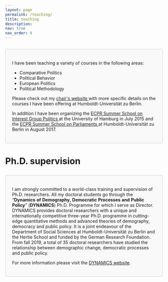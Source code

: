 ```yaml
---
layout: page
permalink: /teaching/
title: teaching
description: 
nav: true
nav_order: 9
---
```

<div style="border: 1px solid #ccc; border-radius: 5px; padding: 1.5em; margin: 2em 0; background-color: #f9f9f9;">

  <p>I have been teaching a variety of courses in the following areas:</p>
  <ul>
    <li>Comparative Politics</li>
    <li>Political Behavior</li>
    <li>European Politics</li>
    <li>Political Methodology</li>
  </ul>

  <p>Please check out my <a href="https://www.sowi.hu-berlin.de/de/lehrbereiche/politischesverhalten">chair's website </a> with more specific details on the courses I have been offering at Humboldt-Universität zu Berlin.</p>

  <p>In addition I have been organizing the <a href="https://ecpr.eu/Events/AffiliatedEventDetails.aspx?AffiliatedEventID=62">ECPR Summer School on Interest Group Politics </a> at the University of Hamburg in July 2015 and the <a href="http://standinggroups.ecpr.eu/parliaments/?page_id=53">ECPR Summer School on Parliaments </a> at Humboldt-Universität zu Berlin in August 2017.</p>

</div>
<h1 class="post-title" style="margin-top: 40px;">Ph.D. supervision</h1>
<p class="post-description"></p>

<div style="border: 1px solid #ccc; border-radius: 5px; padding: 1.5em; margin: 2em 0; background-color: #f9f9f9;">

  <p>I am strongly committed to a world-class training and supervision of Ph.D. researchers. All my doctoral students go through the “<strong>Dynamics</strong> <strong>of</strong> <strong>Demography,</strong> <strong>Democratic</strong> <strong>Processes</strong> <strong>and</strong> <strong>Public</strong> <strong>Policy</strong>” (<strong>DYNAMICS</strong>) Ph.D. Programme for which I serve as Director. DYNAMICS provides doctoral researchers with a unique and internationally competitive three-year Ph.D. programme in cutting-edge quantitative methods and advanced theories of demography, democracy and public policy. It is a joint endeavour of the Department of Social Sciences at Humboldt-Universität zu Berlin and the Hertie School and funded by the German Research Foundation. From fall 2019, a total of 35 doctoral researchers have studied the relationship between demographic change, democratic processes and public policy.</p>
  
  <p>For more information please visit the <a href="https://www.sowi.hu-berlin.de/en/dynamics">DYNAMICS website</a>.</p>

</div>